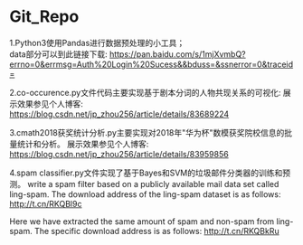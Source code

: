 # Git_Repo
1.Python3使用Pandas进行数据预处理的小工具；  
data部分可以到此链接下载:
https://pan.baidu.com/s/1mjXvmbQ?errno=0&errmsg=Auth%20Login%20Sucess&&bduss=&ssnerror=0&traceid=

2.co-occurence.py文件代码主要实现基于剧本分词的人物共现关系的可视化:
展示效果参见个人博客:
https://blog.csdn.net/jp_zhou256/article/details/83689224

3.cmath2018获奖统计分析.py主要实现对2018年"华为杯"数模获奖院校信息的批量统计和分析。
展示效果参见个人博客:
https://blog.csdn.net/jp_zhou256/article/details/83959856

4.spam classifier.py文件实现了基于Bayes和SVM的垃圾邮件分类器的训练和预测。
write a spam filter based on a publicly available mail data set called ling-spam. The download address of the ling-spam dataset is as follows:
http://t.cn/RKQBl9c

Here we have extracted the same amount of spam and non-spam from ling-spam. The specific download address is as follows:
http://t.cn/RKQBkRu
